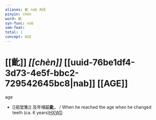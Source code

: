 ```yaml
---
aliases: 齔 nab AGE
pinyin: chèn
word: 齔
syn-func: nab
sem-feat: 
total: 1
concept: AGE 
---
```

# [[齔]] *[[chèn]]*  [[uuid-76be1df4-3d73-4e5f-bbc2-729542645bc8|nab]] [[AGE]]
age
 - [[祖堂集]] 及年哺齠**齔**， / When he reached the age when he changed teeth (ca. 6 years)[HXWD](https://hxwd.org/textview.html?location=KR6q0002_Yan_004-1147a.20)